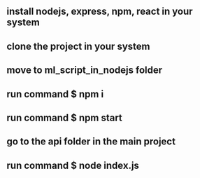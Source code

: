 ## install nodejs, express, npm, react in your system
## clone the project in your system
## move to ml_script_in_nodejs folder
## run command $ npm i
## run command $ npm start
## go to the api folder in the main project
## run command $ node index.js
